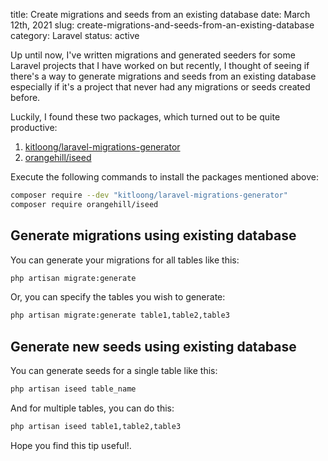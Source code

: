 title: Create migrations and seeds from an existing database
date: March 12th, 2021
slug: create-migrations-and-seeds-from-an-existing-database
category: Laravel
status: active

Up until now, I've written migrations and generated seeders for some Laravel projects that I have worked on but recently, I thought of seeing if there's a way to generate migrations and seeds from an existing database especially if it's a project that never had any migrations or seeds created before.

Luckily, I found these two packages, which turned out to be quite productive:

1. [kitloong/laravel-migrations-generator](https://github.com/kitloong/laravel-migrations-generator)
2. [orangehill/iseed](https://github.com/orangehill/iseed)

Execute the following commands to install the packages mentioned above:
```bash
composer require --dev "kitloong/laravel-migrations-generator"
composer require orangehill/iseed
```

## Generate migrations using existing database
You can generate your migrations for all tables like this:
```bash
php artisan migrate:generate
```

Or, you can specify the tables you wish to generate:
```bash
php artisan migrate:generate table1,table2,table3
```

## Generate new seeds using existing database
You can generate seeds for a single table like this:
```bash
php artisan iseed table_name
```

And for multiple tables, you can do this:

```bash
php artisan iseed table1,table2,table3
```

Hope you find this tip useful!.